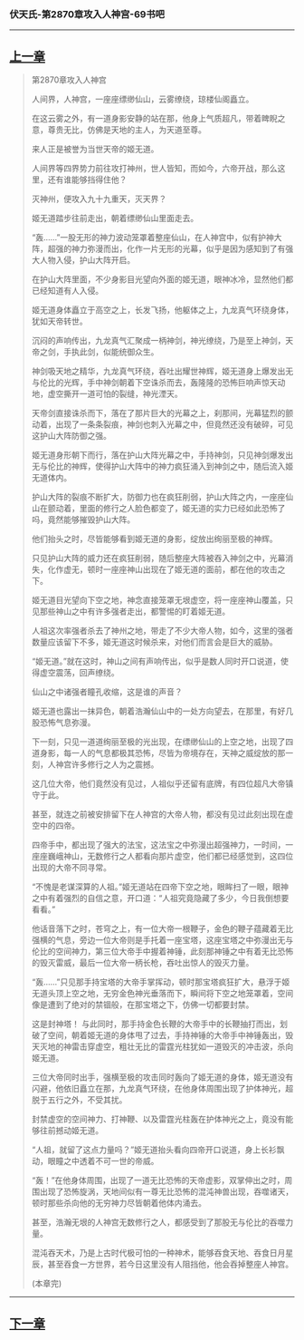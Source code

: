 ### 伏天氏-第2870章攻入人神宫-69书吧

--------
[上一章](./032ff95ef084d3c60384835522f08acc.md)
--------


>
>
>
>第2870章攻入人神宫
>
>人间界，人神宫，一座座缥缈仙山，云雾缭绕，琼楼仙阁矗立。
>
>在这云雾之外，有一道身影安静的站在那，他身上气质超凡，带着睥睨之意，尊贵无比，仿佛是天地的主人，为天道至尊。
>
>来人正是被誉为当世天帝的姬无道。
>
>人间界等四界势力前往攻打神州，世人皆知，而如今，六帝开战，那么这里，还有谁能够挡得住他？
>
>灭神州，便攻入九十九重天，灭天界？
>
>姬无道踏步往前走出，朝着缥缈仙山里面走去。
>
>“轰……”一股无形的神力波动笼罩着整座仙山，在人神宫中，似有护神大阵，超强的神力弥漫而出，化作一片无形的光幕，似乎是因为感知到了有强大人物入侵，护山大阵开启。
>
>在护山大阵里面，不少身影目光望向外面的姬无道，眼神冰冷，显然他们都已经知道有人入侵。
>
>姬无道身体矗立于高空之上，长发飞扬，他躯体之上，九龙真气环绕身体，犹如天帝转世。
>
>沉闷的声响传出，九龙真气汇聚成一柄神剑，神光缭绕，乃是至上神剑，天帝之剑，手执此剑，似能统御众生。
>
>神剑吸天地之精华，九龙真气环绕，吞吐出耀世神辉，姬无道身上爆发出无与伦比的光辉，手中神剑朝着下空诛杀而去，轰隆隆的恐怖巨响声惊天动地，虚空撕开一道可怕的裂缝，神光湮天。
>
>天帝剑直接诛杀而下，落在了那片巨大的光幕之上，刹那间，光幕猛烈的颤动着，出现了一条条裂痕，神剑也刺入光幕之中，但竟然还没有破碎，可见这护山大阵防御之强。
>
>姬无道身形朝下而行，落在护山大阵光幕之中，手持神剑，只见神剑爆发出无与伦比的神辉，使得护山大阵中的神力疯狂涌入到神剑之中，随后流入姬无道体内。
>
>护山大阵的裂痕不断扩大，防御力也在疯狂削弱，护山大阵之内，一座座仙山在颤动着，里面的修行之人脸色都变了，姬无道的实力已经如此恐怖了吗，竟然能够摧毁护山大阵。
>
>他们抬头之时，尽皆能够看到姬无道的身影，绽放出绚丽至极的神辉。
>
>只见护山大阵的威力还在疯狂削弱，随后整座大阵被吞入神剑之中，光幕消失，化作虚无，顿时一座座神山出现在了姬无道的面前，都在他的攻击之下。
>
>姬无道目光望向下空之地，神念直接笼罩无垠虚空，将一座座神山覆盖，只见那些神山之中有许多强者走出，都警惕的盯着姬无道。
>
>人祖这次率强者杀去了神州之地，带走了不少大帝人物，如今，这里的强者数量应该留下不多，姬无道这时候杀来，对他们而言会是巨大的威胁。
>
>“姬无道。”就在这时，神山之间有声响传出，似乎是数人同时开口说道，使得虚空震荡，回声缭绕。
>
>仙山之中诸强者瞳孔收缩，这是谁的声音？
>
>姬无道也露出一抹异色，朝着浩瀚仙山中的一处方向望去，在那里，有好几股恐怖气息弥漫。
>
>下一刻，只见一道道绚丽至极的光出现，在缥缈仙山的上空之地，出现了四道身影，每一人的气息都极其恐怖，尽皆为帝境存在，天神之威绽放的那一刻，人神宫许多修行之人为之震撼。
>
>这几位大帝，他们竟然没有见过，人祖似乎还留有底牌，有四位超凡大帝镇守于此。
>
>甚至，就连之前被安排留下在人神宫的大帝人物，都没有见过此刻出现在虚空中的四帝。
>
>四帝手中，都出现了强大的法宝，这法宝之中弥漫出超强神力，一时间，一座座巍峨神山，无数修行之人都看向那片虚空，他们都已经感觉到，这四位出现的大帝不同寻常。
>
>“不愧是老谋深算的人祖。”姬无道站在四帝下空之地，眼眸扫了一眼，眼神之中有着强烈的自信之意，开口道：“人祖究竟隐藏了多少，今日我倒想要看看。”
>
>他话音落下之时，苍穹之上，有一位大帝一根鞭子，金色的鞭子蕴藏着无比强横的气息，旁边一位大帝则是手托着一座宝塔，这座宝塔之中弥漫出无与伦比的空间神力，第三位大帝手中握着神锤，此刻那神锤之中有着无比恐怖的毁灭雷威，最后一位大帝一柄长枪，吞吐出惊人的毁灭力量。
>
>“轰……”只见那手持宝塔的大帝手掌挥动，顿时那宝塔疯狂扩大，悬浮于姬无道头顶上空之地，无穷金色神光垂落而下，瞬间将下空之地笼罩着，空间像是遭到了绝对的禁锢般，在那宝塔之下，仿佛一切都要封禁。
>
>这是封神塔！
>与此同时，那手持金色长鞭的大帝手中的长鞭抽打而出，划破了空间，朝着姬无道的身体甩了过去，手持神锤的大帝手中神锤轰出，毁天灭地的神雷击穿虚空，粗壮无比的雷霆光柱犹如一道毁灭的冲击波，杀向姬无道。
>
>三位大帝同时出手，强横至极的攻击同时轰向了姬无道的身体，姬无道没有闪避，他依旧矗立在那，九龙真气环绕，在他身体周围出现了护体神光，超脱于五行之外，不受其扰。
>
>封禁虚空的空间神力、打神鞭、以及雷霆光柱轰在护体神光之上，竟没有能够往前撼动姬无道。
>
>“人祖，就留了这点力量吗？”姬无道抬头看向四帝开口说道，身上长衫飘动，眼瞳之中透着不可一世的帝威。
>
>“轰！”在他身体周围，出现了一道无比恐怖的天帝虚影，双掌伸出之时，周围出现了恐怖旋涡，天地间似有一尊无比恐怖的混沌神兽出现，吞噬诸天，顿时那些杀向他的无穷神力尽皆朝着他体内涌去。
>
>甚至，浩瀚无垠的人神宫无数修行之人，都感受到了那股无与伦比的吞噬力量。
>
>混沌吞天术，乃是上古时代极可怕的一种神术，能够吞食天地、吞食日月星辰，甚至吞食一方世界，若今日这里没有人阻挡他，他会吞掉整座人神宫。
>
>(本章完)
>
>

--------
[下一章](./f242aaa61a6bb88807bbe128a5748e6e.md)
--------
